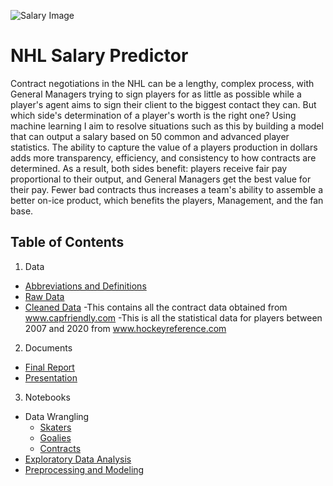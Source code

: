 ![Salary Image](https://static0.thesportsterimages.com/wordpress/wp-content/uploads/2015/06/nhl_money1.jpg)


# NHL Salary Predictor

Contract negotiations in the NHL can be a lengthy, complex process, with General Managers trying to sign players for as little as possible while a player's agent aims to sign their client to the biggest contact they can. But which side's determination of a player's worth is the right one? Using machine learning I aim to resolve situations such as this by building a model that can output a salary based on 50 common and advanced player statistics. The ability to capture the value of a players production in dollars adds more transparency, efficiency, and consistency to how contracts are determined. As a result, both sides benefit: players receive fair pay proportional to their output, and General Managers get the best value for their pay. Fewer bad contracts thus increases a team's ability to assemble a better on-ice product, which benefits the players, Management, and the fan base. 

## **Table of Contents**
1. Data
  - [Abbreviations and Definitions](https://docs.google.com/document/d/1wPqpv3fuIx-fnLUT9muBoB09KdkrZXRkJ8vNzF9Lwqc/edit?usp=sharing)
  - [Raw Data](https://github.com/maessery/NHL-Salary-Predictor/tree/master/Clean)
  - [Cleaned Data](https://github.com/maessery/NHL-Salary-Predictor/tree/master/Data)
    -This contains all the contract data obtained from www.capfriendly.com
    -This is all the statistical data for players between 2007 and 2020 from www.hockeyreference.com 
2. Documents
  - [Final Report](https://docs.google.com/document/d/1FQXl_L6Xucv_T9_OJgHI8HW-YVghGVVuLRE3uYuS1F8/edit?usp=sharing)
  - [Presentation](https://docs.google.com/presentation/d/1iWLz1pieB_C1WPzLt9WJhl1WvE8utbfXzDEsQm2nb3k/edit?usp=sharing)
3. Notebooks
  - Data Wrangling
    - [Skaters](https://github.com/maessery/NHL-Salary-Predictor/blob/da2c71fabcf09737f74614a6ac413e5cc430f2c8/Notebooks/PlayerCleaning.ipynb)
    - [Goalies](https://github.com/maessery/NHL-Salary-Predictor/blob/da2c71fabcf09737f74614a6ac413e5cc430f2c8/Notebooks/GoalieCleaning.ipynb)
    - [Contracts](https://github.com/maessery/NHL-Salary-Predictor/blob/da2c71fabcf09737f74614a6ac413e5cc430f2c8/Notebooks/Salary_Cleaner.ipynb)
  - [Exploratory Data Analysis](https://github.com/maessery/NHL-Salary-Predictor/blob/98cccb316d8fa363a6de5edcd31e3b69f4ab0ba5/Notebooks/EDA.ipynb)
  - [Preprocessing and Modeling](https://github.com/maessery/NHL-Salary-Predictor/blob/da2c71fabcf09737f74614a6ac413e5cc430f2c8/Notebooks/Preprocessing%20&%20Modeling.ipynb)



